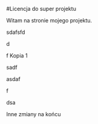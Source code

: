#Licencja do super projektu

Witam na stronie mojego projektu.





sdafsfd

d

f Kopia 1

sadf

asdaf



f

dsa

Inne zmiany na końcu